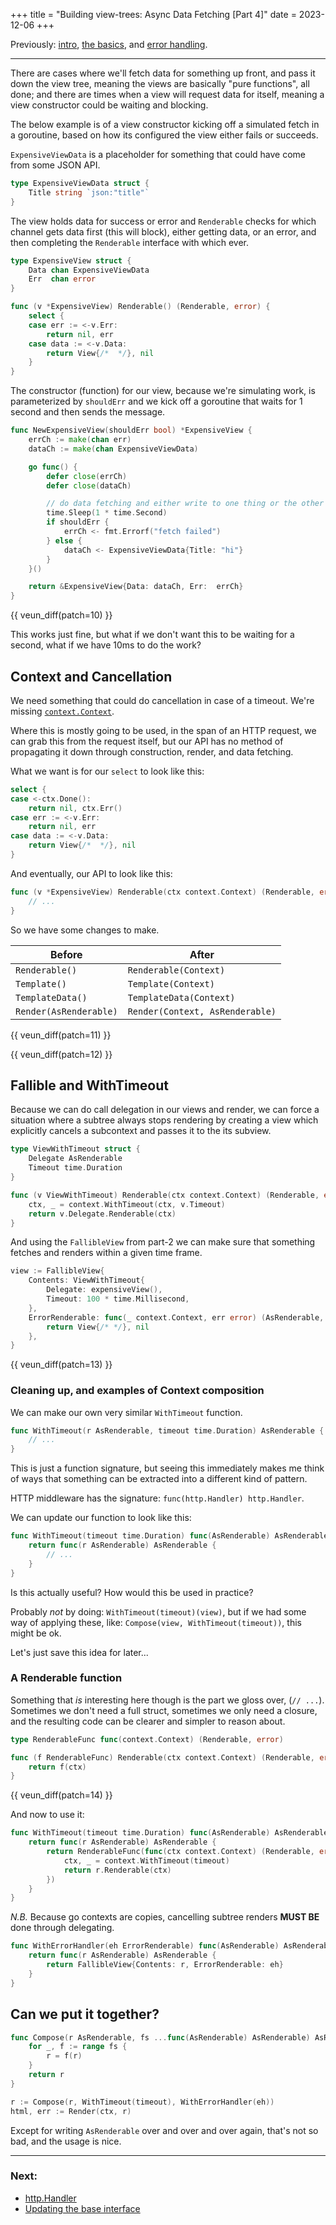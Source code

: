 +++
title = "Building view-trees: Async Data Fetching [Part 4]"
date = 2023-12-06
+++

Previously: [intro][part-1], [the basics][part-2], and [error handling][part-3].

---

There are cases where we'll fetch data for something up front, and pass
it down the view tree, meaning the views are basically "pure functions",
all done; and there are times when a view will request data for itself,
meaning a view constructor could be waiting and blocking.

The below example is of a view constructor kicking off a simulated fetch
in a goroutine, based on how its configured the view either fails or
succeeds.

`ExpensiveViewData` is a placeholder for something that could
have come from some JSON API.

```go
type ExpensiveViewData struct {
    Title string `json:"title"`
}
```

The view holds data for success or error and `Renderable` checks for
which channel gets data first (this will block), either getting data,
or an error, and then completing the `Renderable` interface with which
ever.

```go
type ExpensiveView struct {
    Data chan ExpensiveViewData
    Err  chan error
}

func (v *ExpensiveView) Renderable() (Renderable, error) {
    select {
    case err := <-v.Err:
        return nil, err
    case data := <-v.Data:
        return View{/*  */}, nil
    }
}
```

The constructor (function) for our view, because we're simulating
work, is parameterized by `shouldErr`  and we kick off a goroutine
that waits for 1 second and then sends the message.

```go
func NewExpensiveView(shouldErr bool) *ExpensiveView {
    errCh := make(chan err)
    dataCh := make(chan ExpensiveViewData)

    go func() {
        defer close(errCh)
        defer close(dataCh)

        // do data fetching and either write to one thing or the other
        time.Sleep(1 * time.Second)
        if shouldErr {
            errCh <- fmt.Errorf("fetch failed")
        } else {
            dataCh <- ExpensiveViewData{Title: "hi"}
        }
    }()

    return &ExpensiveView{Data: dataCh, Err:  errCh}
}
```

{{ veun_diff(patch=10) }}

This works just fine, but what if we don't want this to be waiting for a second,
what if we have 10ms to do the work?

## Context and Cancellation

We need something that could do cancellation in case of a timeout.
We're missing [`context.Context`][context-docs].

Where this is mostly going to be used, in the span of an HTTP request,
we can grab this from the request itself, but our API has no method of
propagating it down through construction, render, and data fetching.

What we want is for our `select` to look like this:

```go
select {
case <-ctx.Done():
    return nil, ctx.Err()
case err := <-v.Err:
    return nil, err
case data := <-v.Data:
    return View{/*  */}, nil
}
```

And eventually, our API to look like this:

```go
func (v *ExpensiveView) Renderable(ctx context.Context) (Renderable, error) {
    // ...
}
```

So we have some changes to make.

| Before                  | After                           |
|-------------------------|---------------------------------|
| `Renderable()`          | `Renderable(Context)`           |
| `Template()`            | `Template(Context)`             |
| `TemplateData()`        | `TemplateData(Context)`         |
| `Render(AsRenderable)`  | `Render(Context, AsRenderable)` |

{{ veun_diff(patch=11) }}

{{ veun_diff(patch=12) }}

## Fallible and WithTimeout

Because we can do call delegation in our views and render, we can
force a situation where a subtree always stops rendering by
creating a view which explicitly cancels a subcontext and passes
it to the its subview.

```go
type ViewWithTimeout struct {
    Delegate AsRenderable
    Timeout time.Duration
}

func (v ViewWithTimeout) Renderable(ctx context.Context) (Renderable, error) {
    ctx, _ = context.WithTimeout(ctx, v.Timeout)
    return v.Delegate.Renderable(ctx)
}
```

And using the `FallibleView` from part-2 we can make sure that something
fetches and renders within a given time frame.

```go
view := FallibleView{
    Contents: ViewWithTimeout{
        Delegate: expensiveView(),
        Timeout: 100 * time.Millisecond,
    },
    ErrorRenderable: func(_ context.Context, err error) (AsRenderable, error) {
        return View{/* */}, nil
    },
}
```

{{ veun_diff(patch=13) }}

### Cleaning up, and examples of Context composition

We can make our own very similar `WithTimeout` function.

```go
func WithTimeout(r AsRenderable, timeout time.Duration) AsRenderable {
    // ...
}
```

This is just a function signature, but seeing this immediately makes me think
of ways that something can be extracted into a different kind of pattern.

HTTP middleware has the signature: `func(http.Handler) http.Handler`.

We can update our function to look like this:

```go
func WithTimeout(timeout time.Duration) func(AsRenderable) AsRenderable {
    return func(r AsRenderable) AsRenderable {
        // ...
    }
}
```

Is this actually useful? How would this be used in practice?

Probably _not_ by doing: `WithTimeout(timeout)(view)`, but if we had some way
of applying these, like: `Compose(view, WithTimeout(timeout))`, this might be ok.

Let's just save this idea for later...

### A Renderable function

Something that _is_ interesting here though is the part we gloss
over, (`// ...`). Sometimes we don't need a full struct, sometimes
we only need a closure, and the resulting code can be clearer and
simpler to reason about.

```go
type RenderableFunc func(context.Context) (Renderable, error)

func (f RenderableFunc) Renderable(ctx context.Context) (Renderable, error) {
    return f(ctx)
}
```

{{ veun_diff(patch=14) }}

And now to use it:

```go
func WithTimeout(timeout time.Duration) func(AsRenderable) AsRenderable {
    return func(r AsRenderable) AsRenderable {
        return RenderableFunc(func(ctx context.Context) (Renderable, error) {
            ctx, _ = context.WithTimeout(timeout)
            return r.Renderable(ctx)
        })
    }
}
```

_N.B._ Because go contexts are copies, cancelling subtree renders
**MUST BE** done through delegating.

```go
func WithErrorHandler(eh ErrorRenderable) func(AsRenderable) AsRenderable {
    return func(r AsRenderable) AsRenderable {
        return FallibleView{Contents: r, ErrorRenderable: eh}
    }
}
```

## Can we put it together?

```go
func Compose(r AsRenderable, fs ...func(AsRenderable) AsRenderable) AsRenderable {
    for _, f := range fs {
        r = f(r)
    }
    return r
}

r := Compose(r, WithTimeout(timeout), WithErrorHandler(eh))
html, err := Render(ctx, r)
```

Except for writing `AsRenderable` over and over and over again, that's not so bad,
and the usage is nice.

---

### Next:

- [http.Handler][part-5]
- [Updating the base interface][part-6]

[part-1]: /writes/building-view-trees-in-go-part-1
[part-2]: /writes/building-view-trees-in-go-part-2
[part-3]: /writes/building-view-trees-in-go-part-3
[part-5]: /writes/building-view-trees-in-go-part-5
[part-6]: /writes/building-view-trees-in-go-part-6
[context-docs]: https://pkg.go.dev/context
